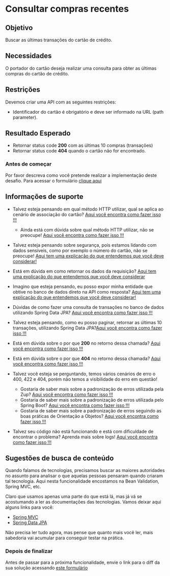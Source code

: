 # Consultar compras recentes

## Objetivo

Buscar as últimas transações do cartão de crédito.

## Necessidades

O portador do cartão deseja realizar uma consulta para obter as últimas compras do cartão de crédito.

## Restrições

Devemos criar uma API com as seguintes restrições:

- Identificador do cartão é obrigatório e deve ser informado na URL (path parameter).

## Resultado Esperado

- Retornar status code **200** com as últimas 10 compras (transações)
- Retornar status code **404** quando o cartão não for encontrado.

### Antes de começar

Por favor descreva como você pretende realizar a implementação deste desafio. Para acessar o formulário [clique aqui](https://docs.google.com/forms/d/e/1FAIpQLSf0tdE4fROpzcS2Vzl6ZIkAWsdgChC2NDHnBzyjvzFRzKwk1Q/viewform)

## Informações de suporte

* Talvez esteja pensando em qual método HTTP utilizar, qual se aplica ao cenário de associação do cartão? [Aqui você encontra como fazer isso !!!](../../informacao_suporte/rest-methods.md)

  * Ainda está com dúvida sobre qual método HTTP utilizar, não se preocupe! [Aqui você encontra como fazer isso !!!](../../informacao_suporte/rest-get.md)

* Talvez esteja pensando sobre segurança, pois estamos lidando com dados sensíveis, como por exemplo o número do cartão, não se preocupe! [Aqui tem uma explicação do que entendemos que você deve considerar!](../../informacao_procedural/seguranca_cloud_native.md)

* Está em dúvida em como retornar os dados da requisição? [Aqui tem uma explicação do que entendemos que você deve considerar](../../informacao_suporte/spring-get-api.md)

* Imagino que esteja pensando, eu posso expor minha entidade que obtive no banco de dados direto na API como resposta? [Aqui tem uma explicação do que entendemos que você deve considerar!](../../informacao_suporte/protegemos-as-bordas-api.md)

* Dúvidas de como fazer uma consulta de transações no banco de dados utilizando Spring Data JPA? [Aqui você encontra como fazer isso !!!](../../informacao_suporte/spring-data-query-methods.md)

* Talvez esteja pensando, como eu posso paginar, retornar as últimas 10 transações, utilizando Spring Data JPA?[Aqui você encontra como fazer isso !!!](../../informacao_suporte/spring-data-repository-paging.md)

* Está em dúvida sobre o por que **200** no retorno dessa chamada? [Aqui você encontra como fazer isso !!!](../../informacao_suporte/rest-200.md)

* Está em dúvida sobre o por que **404** no retorno dessa chamada? [Aqui você encontra como fazer isso !!!](../../informacao_suporte/rest-404.md)

* Talvez você esteja se perguntando, temos vários cenários de erro o 400, 422 e 404, porém não temos a visibilidade do erro em questão! 

    * Gostaria de saber mais sobre a padronização de erros utilizada pela Zup? [Aqui você encontra como fazer isso !!!](../../informacao_suporte/error-zup.md)
    * Gostaria de saber mais sobre a padronização de erros utilizada pelo Spring Boot? [Aqui você encontra como fazer isso !!!](../../informacao_suporte/error-spring.md)
    * Gostaria de saber mais sobre a padronização de erros seguindo as boas práticas de Orientação a Objetos? [Aqui você encontra como fazer isso !!!](../../informacao_suporte/error-object-oriented.md)

* Talvez seu código não está funcionando e está com dificuldade de encontrar o problema? Aprenda mais sobre logs! [Aqui você encontra como fazer isso !!!](../../informacao_suporte/spring-logging.md)

## Sugestões de busca de conteúdo

Quando falamos de tecnologias, precisamos buscar as maiores autoridades no assunto para analisar o que aquelas pessoas 
pensaram quando criaram tal tecnologia. Aqui nesta funcionalidade encostamos na Bean Validation, Spring MVC, etc. 

Claro que usamos apenas uma parte do que está lá, mas já vá se acostumando a ler as documentações das tecnologias. 
Vamos deixar aqui alguns links para você:

* [Spring MVC](https://docs.spring.io/spring/docs/current/spring-framework-reference/web.html)
* [Spring Data JPA](https://spring.io/projects/spring-data-jpa)

Não precisa ler tudo agora, mas pense que quanto mais você ler, mais sabedoria vai acumular para conseguir testar na prática.

### Depois de finalizar

Antes de passar para a próxima funcionalidade, envie o link para o diff da sua solução acessando [este formulário](https://docs.google.com/forms/d/e/1FAIpQLSdt45RQX_VJNceajnLWQT-hSjEh88JLhQcNoGEvbCtR7W-Lvg/viewform)
